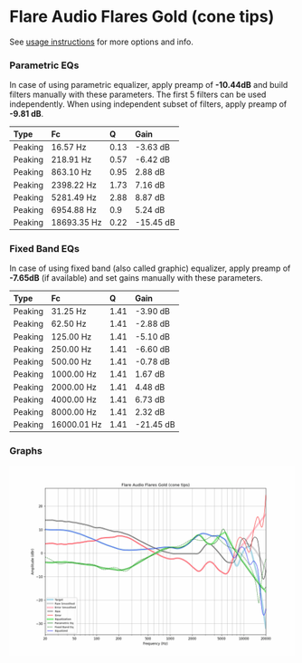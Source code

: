 # Flare Audio Flares Gold (cone tips)
See [usage instructions](https://github.com/jaakkopasanen/AutoEq#usage) for more options and info.

### Parametric EQs
In case of using parametric equalizer, apply preamp of **-10.44dB** and build filters manually
with these parameters. The first 5 filters can be used independently.
When using independent subset of filters, apply preamp of **-9.81 dB**.

| Type    | Fc          |    Q | Gain      |
|:--------|:------------|:-----|:----------|
| Peaking | 16.57 Hz    | 0.13 | -3.63 dB  |
| Peaking | 218.91 Hz   | 0.57 | -6.42 dB  |
| Peaking | 863.10 Hz   | 0.95 | 2.88 dB   |
| Peaking | 2398.22 Hz  | 1.73 | 7.16 dB   |
| Peaking | 5281.49 Hz  | 2.88 | 8.87 dB   |
| Peaking | 6954.88 Hz  | 0.9  | 5.24 dB   |
| Peaking | 18693.35 Hz | 0.22 | -15.45 dB |

### Fixed Band EQs
In case of using fixed band (also called graphic) equalizer, apply preamp of **-7.65dB**
(if available) and set gains manually with these parameters.

| Type    | Fc          |    Q | Gain      |
|:--------|:------------|:-----|:----------|
| Peaking | 31.25 Hz    | 1.41 | -3.90 dB  |
| Peaking | 62.50 Hz    | 1.41 | -2.88 dB  |
| Peaking | 125.00 Hz   | 1.41 | -5.10 dB  |
| Peaking | 250.00 Hz   | 1.41 | -6.60 dB  |
| Peaking | 500.00 Hz   | 1.41 | -0.78 dB  |
| Peaking | 1000.00 Hz  | 1.41 | 1.67 dB   |
| Peaking | 2000.00 Hz  | 1.41 | 4.48 dB   |
| Peaking | 4000.00 Hz  | 1.41 | 6.73 dB   |
| Peaking | 8000.00 Hz  | 1.41 | 2.32 dB   |
| Peaking | 16000.01 Hz | 1.41 | -21.45 dB |

### Graphs
![](./Flare%20Audio%20Flares%20Gold%20(cone%20tips).png)